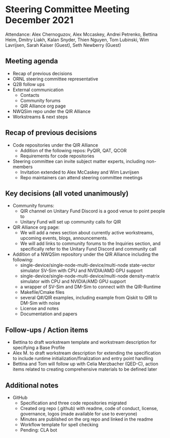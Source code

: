 # Steering Committee Meeting December 2021

Attendance: Alex Chernoguzov, Alex Mccaskey, Andrei Petrenko, Bettina Heim,
Dmitry Liakh, Kalan Snyder, Thien Nguyen, Tom Lubinski, Wim Lavrijsen, Sarah
Kaiser (Guest), Seth Newberry (Guest)

## Meeting agenda

- Recap of previous decisions
- ORNL steering committee representative
- Q2B follow ups
- External communication
  - Contacts
  - Community forums
  - QIR Alliance org page
- NWQSim repo under the QIR Alliance
- Workstreams & next steps

## Recap of previous decisions

- Code repositories under the QIR Alliance
  - Addition of the following repos: PyQIR, QAT, QCOR
  - Requirements for code repositories
- Steering committee can invite subject matter experts, including non-members
  - Invitation extended to Alex McCaskey and Wim Lavrijsen
  - Repo maintainers can attend steering committee meetings

## Key decisions (all voted unanimously)

- Community forums:
  - QIR channel on Unitary Fund Discord is a good venue to point people to
  - Unitary Fund will set up community calls for QIR
- QIR Alliance org page:
  - We will add a news section about currently active workstreams, upcoming
    events, blogs, announcements.
  - We will add links to community forums to the Inquiries section, and
    specifically refer to the Unitary Fund Discord and community call
- Addition of a NWQSim repository under the QIR Alliance including the
  following: <br/>
  - single-device/single-node-multi-device/multi-node state-vector simulator
    SV-Sim with CPU and NVIDIA/AMD GPU support
  - single-device/single-node-multi-device/multi-node density-matrix simulator
    with CPU and NVIDIA/AMD GPU support
  - a wrapper of SV-Sim and DM-Sim to connect with the QIR-Runtime
  - Makefile/Cmake files
  - several Q#/QIR examples, including example from Qiskit to QIR to DM-Sim with
    noise
  - License and notes
  - Documentation and papers

## Follow-ups / Action items

- Bettina to draft workstream template and workstream description for specifying
  a Base Profile
- Alex M. to draft workstream description for extending the specification to
  include runtime initialization/finalization and entry point handling
- Bettina and Tom will follow up with Celia Merzbacher (QED-C), action
  items related to creating comprehensive materials to be defined later

## Additional notes

- GitHub
  - Specification and three code repositories migrated
  - Created org repo (.github) with readme, code of conduct, license,
    governance, logos (made available for use to everyone)
  - Minutes are published on the org repo and linked in the readme
  - Workflow template for spell checking
  - Pending: CLA bot
